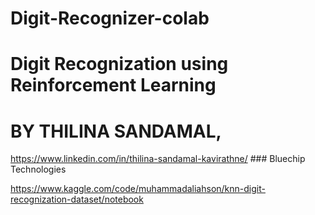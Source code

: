 # Digit-Recognizer-colab
 # Digit Recognization using Reinforcement Learning  
 # BY THILINA SANDAMAL,  
 https://www.linkedin.com/in/thilina-sandamal-kavirathne/ ###  Bluechip Technologies  
 
https://www.kaggle.com/code/muhammadaliahson/knn-digit-recognization-dataset/notebook
